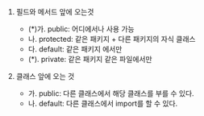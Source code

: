 1. 필드와 메서드 앞에 오는것
   - (*)가. public: 어디에서나 사용 가능
   - 나. protected: 같은 패키지 + 다른 패키지의 자식 클래스
   - 다. default: 같은 패키지 에서만
   - (*). private: 같은 패키지 같은 파일에서만

2. 클래스 앞에 오는 것
    - 가. public: 다른 클래스에서 해당 클래스를 부를 수 있다.
    - 나. default: 다른 클래스에서 import를 할 수 있다.
